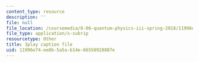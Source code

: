 ```yaml
---
content_type: resource
description: ''
file: null
file_location: /coursemedia/8-06-quantum-physics-iii-spring-2018/11996e74ee8b5a5ab14e66550928887e_ZzUkt-UQCX8.vtt
file_type: application/x-subrip
resourcetype: Other
title: 3play caption file
uid: 11996e74-ee8b-5a5a-b14e-66550928887e
---
```

